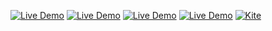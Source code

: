  [![Live Demo](https://usekite.com/live-demo-button.png)](https://localhost/deploy) [![Live Demo](https://usekite.com/live-demo-button.png)](https://usekite.com/deploy) [![Live Demo](https://usekite.com/live-demo-button.png)](undefined/deploy) [![Live Demo](https://usekite.com/live-demo-button.png)](http://localhost:3000/deploy) [![Kite](https://usekite.com/live-demo-button.png)](https://localhost/deploy)